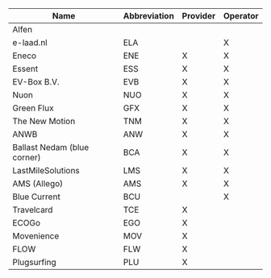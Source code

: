 |          Name            | Abbreviation | Provider | Operator |
| ------------------------ | ------------------ | ------------ | ------------- |
Alfen ||||	
e-laad.nl |	ELA ||X| 
Eneco |	ENE |X|X|
Essent |	ESS |X|X|
EV-Box B.V. |	EVB |X|X|
Nuon |	NUO |X|X|
Green Flux |	GFX |X|X|
The New Motion |	TNM |X|X|
ANWB |	ANW |X|X|
Ballast Nedam (blue corner)|	BCA |X|X| 
LastMileSolutions |	LMS |X|X|
AMS	(Allego)| AMS |X|X|
Blue Current |	BCU ||X|
Travelcard | TCE |X||
ECOGo | EGO |X||
Movenience | MOV |X||
FLOW | FLW |X||
Plugsurfing | PLU |X||
